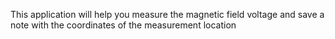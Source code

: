 This application will help you measure the magnetic field voltage and save a note with the coordinates of the measurement location
